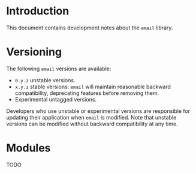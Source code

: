 # Introduction
This document contains development notes about the `email` library.

# Versioning
The following `email` versions are available:
- `0.y.z` unstable versions.
- `x.y.z` stable versions: `email` will maintain reasonable backward
  compatibility, deprecating features before removing them.
- Experimental untagged versions.

Developers who use unstable or experimental versions are responsible for
updating their application when `email` is modified. Note that
unstable versions can be modified without backward compatibility at any
time.

# Modules
TODO
